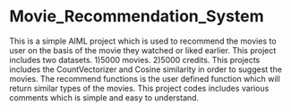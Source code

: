 # Movie_Recommendation_System
This is a simple AIML project which is used to recommend the movies to user on the basis of the movie they watched or liked earlier.
This project includes two datasets. 
1)5000 movies.
2)5000 credits.
This projects includes the CountVectorizer and Cosine similarity in order to suggest the movies.
The recommend functions is the user defined function which will return similar types of the movies.
This project codes includes various comments which is simple and easy to understand. 
